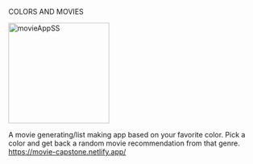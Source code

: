 COLORS AND MOVIES 

<img width="200" alt="movieAppSS" src="https://user-images.githubusercontent.com/47507987/87093940-dea7b280-c1f2-11ea-9c6b-8d4eeda17075.png">

A movie generating/list making app based on your favorite color. Pick a color and get back a random movie recommendation from that genre. https://movie-capstone.netlify.app/
